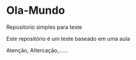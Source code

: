 # Ola-Mundo
 Repositorio simples para teste
 
 Este repositório é um teste baseado em uma aula
 
 Atenção, Altercação,......
